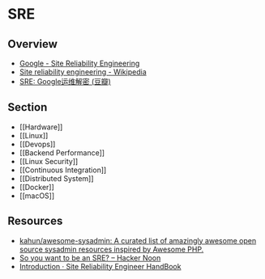 # SRE

## Overview

- [Google - Site Reliability Engineering](https://landing.google.com/sre/)
- [Site reliability engineering - Wikipedia](https://en.wikipedia.org/wiki/Site_reliability_engineering)
- [SRE: Google运维解密 (豆瓣)](https://book.douban.com/subject/26875239/)

## Section

- [[Hardware]]
- [[Linux]]
- [[Devops]]
- [[Backend Performance]]
- [[Linux Security]]
- [[Continuous Integration]]
- [[Distributed System]]
- [[Docker]]
- [[macOS]]

## Resources

- [kahun/awesome-sysadmin: A curated list of amazingly awesome open source sysadmin resources inspired by Awesome PHP.](https://github.com/kahun/awesome-sysadmin)
- [So you want to be an SRE? – Hacker Noon](https://hackernoon.com/so-you-want-to-be-an-sre-34e832357a8c)
- [Introduction · Site Reliability Engineer HandBook](https://s905060.gitbooks.io/site-reliability-engineer-handbook/)
